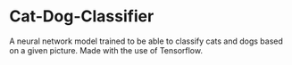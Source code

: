 # Cat-Dog-Classifier
A  neural network model trained to be able to classify cats and dogs based on a given picture. Made with the use of Tensorflow.
